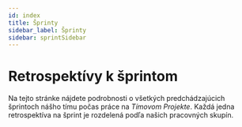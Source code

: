 ```yaml
---
id: index
title: Šprinty
sidebar_label: Šprinty
sidebar: sprintSidebar
---
```


# Retrospektívy k šprintom

Na tejto stránke nájdete podrobnosti o všetkých predchádzajúcich šprintoch nášho tímu počas práce na *Tímovom Projekte*. Každá jedna retrospektíva na šprint je rozdelená podľa našich pracovných skupín.

<!-- ADD PIC OR SOMETHING MORE -->